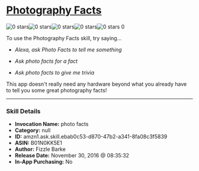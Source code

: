 # [Photography Facts](http://alexa.amazon.com/#skills/amzn1.ask.skill.ebab0c53-d870-47b2-a341-8fa08c3f5839)
![0 stars](../../images/ic_star_border_black_18dp_1x.png)![0 stars](../../images/ic_star_border_black_18dp_1x.png)![0 stars](../../images/ic_star_border_black_18dp_1x.png)![0 stars](../../images/ic_star_border_black_18dp_1x.png)![0 stars](../../images/ic_star_border_black_18dp_1x.png) 0

To use the Photography Facts skill, try saying...

* *Alexa, ask Photo Facts to tell me something*

* *Ask photo facts for a fact*

* *Ask photo facts to give me trivia*

This app doesn't really need any hardware beyond what you already have to tell you some great photography facts!

***

### Skill Details

* **Invocation Name:** photo facts
* **Category:** null
* **ID:** amzn1.ask.skill.ebab0c53-d870-47b2-a341-8fa08c3f5839
* **ASIN:** B01N0KK5E1
* **Author:** Fizzle Barke
* **Release Date:** November 30, 2016 @ 08:35:32
* **In-App Purchasing:** No

